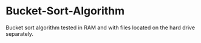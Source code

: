 # Bucket-Sort-Algorithm
Bucket sort algorithm tested in RAM and with files located on the hard drive separately.
